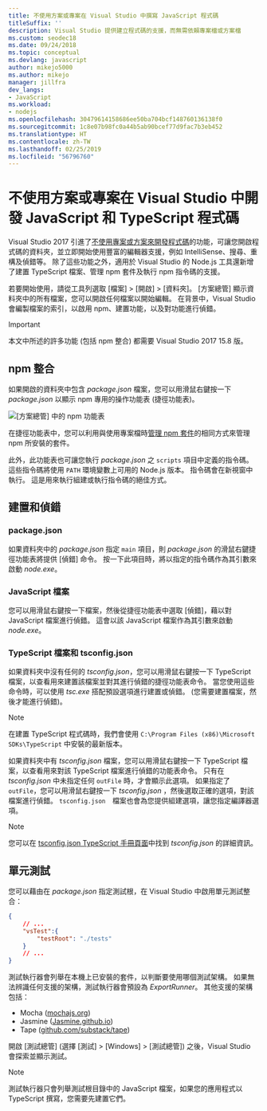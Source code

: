 ```yaml
---
title: 不使用方案或專案在 Visual Studio 中撰寫 JavaScript 程式碼
titleSuffix: ''
description: Visual Studio 提供建立程式碼的支援，而無需依賴專案檔或方案檔
ms.custom: seodec18
ms.date: 09/24/2018
ms.topic: conceptual
ms.devlang: javascript
author: mikejo5000
ms.author: mikejo
manager: jillfra
dev_langs:
- JavaScript
ms.workload:
- nodejs
ms.openlocfilehash: 30479614158686ee50ba704bcf148760136138f0
ms.sourcegitcommit: 1c8e07b98fc0a44b5ab90bcef77d9fac7b3eb452
ms.translationtype: HT
ms.contentlocale: zh-TW
ms.lasthandoff: 02/25/2019
ms.locfileid: "56796760"
---
```

# <a name="develop-javascript-and-typescript-code-in-visual-studio-without-solutions-or-projects"></a>不使用方案或專案在 Visual Studio 中開發 JavaScript 和 TypeScript 程式碼

Visual Studio 2017 引進了[不使用專案或方案來開發程式碼](../ide/develop-code-in-visual-studio-without-projects-or-solutions.md)的功能，可讓您開啟程式碼的資料夾，並立即開始使用豐富的編輯器支援，例如 IntelliSense、搜尋、重構及偵錯等。 除了這些功能之外，適用於 Visual Studio 的 Node.js 工具還新增了建置 TypeScript 檔案、管理 npm 套件及執行 npm 指令碼的支援。

若要開始使用，請從工具列選取 [檔案] > [開啟] > [資料夾]。 [方案總管] 顯示資料夾中的所有檔案，您可以開啟任何檔案以開始編輯。 在背景中，Visual Studio 會編製檔案的索引，以啟用 npm、建置功能，以及對功能進行偵錯。

> [!IMPORTANT]
> 本文中所述的許多功能 (包括 npm 整合) 都需要 Visual Studio 2017 15.8 版。

## <a name="npm-integration"></a>npm 整合

如果開啟的資料夾中包含 *package.json* 檔案，您可以用滑鼠右鍵按一下 *package.json* 以顯示 npm 專用的操作功能表 (捷徑功能表)。

![[方案總管] 中的 npm 功能表](../javascript/media/solution-explorer-npm-ctx.png)

在捷徑功能表中，您可以利用與使用專案檔時[管理 npm 套件](npm-package-management.md)的相同方式來管理 npm 所安裝的套件。

此外，此功能表也可讓您執行 *package.json* 之 `scripts` 項目中定義的指令碼。 這些指令碼將使用 `PATH` 環境變數上可用的 Node.js 版本。 指令碼會在新視窗中執行。 這是用來執行組建或執行指令碼的絕佳方式。

## <a name="build-and-debug"></a>建置和偵錯

### <a name="packagejson"></a>package.json
如果資料夾中的 *package.json* 指定 `main` 項目，則 *package.json* 的滑鼠右鍵捷徑功能表將提供 [偵錯] 命令。
按一下此項目時，將以指定的指令碼作為其引數來啟動 *node.exe*。

### <a name="javascript-files"></a>JavaScript 檔案
您可以用滑鼠右鍵按一下檔案，然後從捷徑功能表中選取 [偵錯]，藉以對 JavaScript 檔案進行偵錯。 這會以該 JavaScript 檔案作為其引數來啟動 *node.exe*。

### <a name="typescript-files-and-tsconfigjson"></a>TypeScript 檔案和 tsconfig.json
如果資料夾中沒有任何的 *tsconfig.json*，您可以用滑鼠右鍵按一下 TypeScript 檔案，以查看用來建置該檔案並對其進行偵錯的捷徑功能表命令。 當您使用這些命令時，可以使用 *tsc.exe* 搭配預設選項進行建置或偵錯。 (您需要建置檔案，然後才能進行偵錯)。

> [!NOTE]
> 在建置 TypeScript 程式碼時，我們會使用 `C:\Program Files (x86)\Microsoft SDKs\TypeScript` 中安裝的最新版本。

如果資料夾中有 *tsconfig.json* 檔案，您可以用滑鼠右鍵按一下 TypeScript 檔案，以查看用來對該 TypeScript 檔案進行偵錯的功能表命令。 只有在 *tsconfig.json* 中未指定任何 `outFile` 時，才會顯示此選項。 如果指定了 `outFile`，您可以用滑鼠右鍵按一下 *tsconfig.json* ，然後選取正確的選項，對該檔案進行偵錯。 `tsconfig.json`　檔案也會為您提供組建選項，讓您指定編譯器選項。

> [!NOTE]
> 您可以在 [tsconfig.json TypeScript 手冊頁面](https://www.typescriptlang.org/docs/handbook/tsconfig-json.html)中找到 *tsconfig.json* 的詳細資訊。

## <a name="unit-tests"></a>單元測試
您可以藉由在 *package.json* 指定測試根，在 Visual Studio 中啟用單元測試整合：

```json
{
    // ...
    "vsTest":{
        "testRoot": "./tests"
    }
    // ...
}
```

測試執行器會列舉在本機上已安裝的套件，以判斷要使用哪個測試架構。
如果無法辨識任何支援的架構，測試執行器會預設為 *ExportRunner*。 其他支援的架構包括：
* Mocha ([mochajs.org](http://mochajs.org/))
* Jasmine ([Jasmine.github.io](https://jasmine.github.io/))
* Tape ([github.com/substack/tape](https://github.com/substack/tape))

開啟 [測試總管] (選擇 [測試] > [Windows] > [測試總管]) 之後，Visual Studio 會探索並顯示測試。

> [!NOTE]
> 測試執行器只會列舉測試根目錄中的 JavaScript 檔案，如果您的應用程式以 TypeScript 撰寫，您需要先建置它們。
